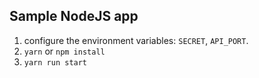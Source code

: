 Sample NodeJS app
----------------

1. configure the environment variables: `SECRET`, `API_PORT`.
2. `yarn` or `npm install`
3. `yarn run start`


